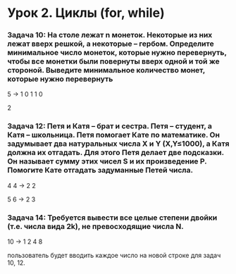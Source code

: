# Урок 2. Циклы (for, while)
### Задача 10: На столе лежат n монеток. Некоторые из них лежат вверх решкой, а некоторые – гербом. Определите минимальное число монеток, которые нужно перевернуть, чтобы все монетки были повернуты вверх одной и той же стороной. Выведите минимальное количество монет, которые нужно перевернуть
5 -> 1 0 1 1 0

2

### Задача 12: Петя и Катя – брат и сестра. Петя – студент, а Катя – школьница. Петя помогает Кате по математике. Он задумывает два натуральных числа X и Y (X,Y≤1000), а Катя должна их отгадать. Для этого Петя делает две подсказки. Он называет сумму этих чисел S и их произведение P. Помогите Кате отгадать задуманные Петей числа.
4 4 -> 2 2

5 6 -> 2 3

### Задача 14: Требуется вывести все целые степени двойки (т.е. числа вида 2k), не превосходящие числа N.
10 -> 1 2 4 8

пользователь будет вводить каждое число на новой строке для задач 10, 12.